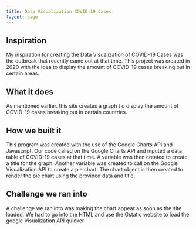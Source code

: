 ```yaml
---
title: Data Visualization COVID-19 Cases
layout: page
---
```


## Inspiration

My inspiration for creating the Data Visualization of COVID-19 Cases was the outbreak that recently came out at that time. This project was created in 2020 with the idea to display the amount of COVID-19 cases breaking out in certain areas.

## What it does

As mentioned earlier. this site creates a graph t o display the amount of COVID-19 cases breaking out in certain countries.

## How we built it

This program was created with the use of the Google Charts API and Javascript. Our code called on the Google Charts API and inputed a data table of COVID-19 cases at that time. A variable was then created to create a title for the graph. Another variable was created to call on the Google Visualization API to create a pie chart. The chart object is then created to render the pie chart using the provided data and title.

## Challenge we ran into

A challenge we ran into was making the chart appear as soon as the site loaded. We had to go into the HTML and use the Gstatic website to load the google Visualization API quicker
